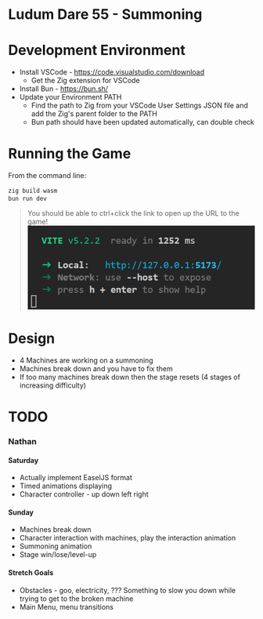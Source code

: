 # Ludum Dare 55 - Summoning

# Development Environment

* Install VSCode - https://code.visualstudio.com/download
    * Get the Zig extension for VSCode
* Install Bun - https://bun.sh/
* Update your Environment PATH
    * Find the path to Zig from your VSCode User Settings JSON file and add the Zig's parent folder to the PATH
    * Bun path should have been updated automatically, can double check


# Running the Game

From the command line:
```
zig build wasm
bun run dev
```
> You should be able to ctrl+click the link to open up the URL to the game!
![alt text](image.png)

# Design
* 4 Machines are working on a summoning
* Machines break down and you have to fix them
* If too many machines break down then the stage resets (4 stages of increasing difficulty)

# TODO

### Nathan
#### Saturday
* Actually implement EaselJS format
* Timed animations displaying
* Character controller - up down left right
#### Sunday
* Machines break down
* Character interaction with machines, play the interaction animation
* Summoning animation
* Stage win/lose/level-up
#### Stretch Goals
* Obstacles - goo, electricity, ??? Something to slow you down while trying to get to the broken machine
* Main Menu, menu transitions